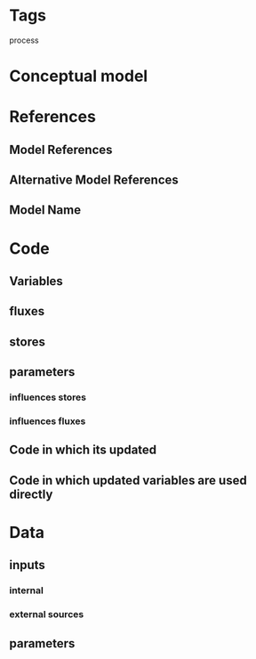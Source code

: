 
# Tags
process

# Conceptual model

# References
## Model References
## Alternative Model References
## Model Name



# Code
##  Variables
## fluxes
## stores

## parameters 
### influences stores
### influences fluxes

## Code in which its updated
## Code in which updated variables are used directly



# Data
## inputs
### internal
### external sources

## parameters





